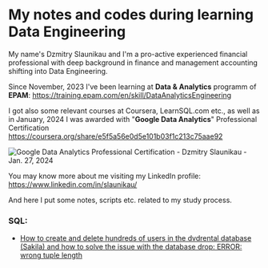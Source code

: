 # My notes and codes during learning Data Engineering
My name's Dzmitry Slaunikau and I'm a pro-active experienced financial professional with deep background in finance and management accounting shifting into Data Engineering.

Since November, 2023 I've been learning at **Data & Analytics** programm of **EPAM**: 
https://training.epam.com/en/skill/DataAnalyticsEngineering

I got also some relevant courses at Coursera, LearnSQL.com etc., as well as in January, 2024 I was awarded with "**Google Data Analytics**" Professional Certification https://coursera.org/share/e5f5a56e0d5e101b03f1c213c75aae92

![Google Data Analytics Professional Certification - Dzmitry Slaunikau - Jan. 27, 2024](https://media.licdn.com/dms/image/sync/D4D27AQFDByY7b2Ga3w/articleshare-shrink_800/0/1707821191679?e=1708682400&v=beta&t=Z-WVB6GJWoJADDLPHIVWOvUYIUlHa1ouUaej19VA7Kw)

You may know more about me visiting my LinkedIn profile:
https://www.linkedin.com/in/slaunikau/

And here I put some notes, scripts etc. related to my study process.
### SQL:
* [How to create and delete hundreds of users in the dvdrental database (Sakila) and how to solve the issue with the database drop: ERROR: wrong tuple length](/mass-customer-roles.md)
